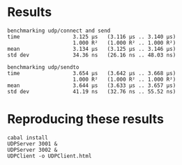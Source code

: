 Results
=======

    benchmarking udp/connect and send
    time                 3.125 μs   (3.116 μs .. 3.140 μs)
                         1.000 R²   (1.000 R² .. 1.000 R²)
    mean                 3.134 μs   (3.125 μs .. 3.146 μs)
    std dev              34.36 ns   (26.16 ns .. 48.03 ns)

    benchmarking udp/sendto
    time                 3.654 μs   (3.642 μs .. 3.668 μs)
                         1.000 R²   (1.000 R² .. 1.000 R²)
    mean                 3.644 μs   (3.633 μs .. 3.657 μs)
    std dev              41.19 ns   (32.76 ns .. 55.52 ns)

Reproducing these results
=========================

    cabal install
    UDPServer 3001 &
    UDPServer 3002 &
    UDPClient -o UDPClient.html
